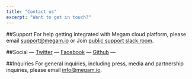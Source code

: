 ```yaml
---
title: "Contact us"
excerpt: "Want to get in touch?"
---
```

##Support
For help getting integrated with Megam cloud platform, please email [support@megam.io](mailto:support@megam.io) or Join [public support slack room](https://megamioteam.slack.com/messages/support/).

##Social
— [Twitter](http://twitter.com/megamsys) — [Facebook](http://facebook.com/megamsys) — [Github](http://github.com/megamsys) —

##Inquiries
For general inquiries, including press, media and partnership inquiries, please email [info@megam.io](mailto:info@megam.io).